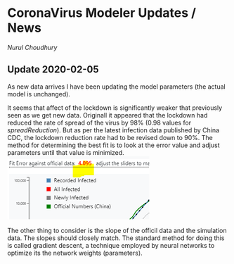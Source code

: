 # CoronaVirus Modeler Updates / News
*Nurul Choudhury* <br>



## Update 2020-02-05

As new data arrives I have been updating the model parameters (the actual model is unchanged).

It seems that affect of the lockdown is significantly weaker that previously seen as we get new data. Originall it appeared that the lockdown 
had reduced the rate of spread of the virus by 98% (0.98 values  for *spreadReduction*). But as per the latest infection data published by China CDC, 
the lockdown reduction rate had to be revised down to 90%.  The method for determining the best fit is to look at the error value and adjust parameters until that value is minimized. 
![error in fit](Fit_error.PNG)

The other thing to consider is the slope of the officil data  and the simulation data. The slopes should closely match. 
The standard method for doing this is called gradient descent, a technique employed by neural networks to optimize its the network weights (parameters).
